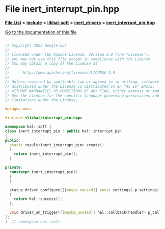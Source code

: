 

# File inert\_interrupt\_pin.hpp

[**File List**](files.md) **>** [**include**](dir_cba0faac6e93618a6e2539705915bd70.md) **>** [**libhal-soft**](dir_d4bad6877cf31bc2d39b696d7a305013.md) **>** [**inert\_drivers**](dir_140c0a66abe76384f84bfc7661372b14.md) **>** [**inert\_interrupt\_pin.hpp**](inert__interrupt__pin_8hpp.md)

[Go to the documentation of this file](inert__interrupt__pin_8hpp.md)

```C++

// Copyright 2023 Google LLC
//
// Licensed under the Apache License, Version 2.0 (the "License");
// you may not use this file except in compliance with the License.
// You may obtain a copy of the License at
//
//      http://www.apache.org/licenses/LICENSE-2.0
//
// Unless required by applicable law or agreed to in writing, software
// distributed under the License is distributed on an "AS IS" BASIS,
// WITHOUT WARRANTIES OR CONDITIONS OF ANY KIND, either express or implied.
// See the License for the specific language governing permissions and
// limitations under the License.

#pragma once

#include <libhal/interrupt_pin.hpp>

namespace hal::soft {
class inert_interrupt_pin : public hal::interrupt_pin
{
public:
  static result<inert_interrupt_pin> create()
  {
    return inert_interrupt_pin();
  }

private:
  constexpr inert_interrupt_pin()
  {
  }

  status driver_configure([[maybe_unused]] const settings& p_settings)
  {
    return hal::success();
  };

  void driver_on_trigger([[maybe_unused]] hal::callback<handler> p_callback){};
};
}  // namespace hal::soft

```


